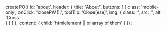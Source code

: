 createPO({
    id: 'about',
    header: {
        title: "About",
        buttons: [
            {
                class: 'mobile-only',
                onClick: 'closePW();',
                toolTip: 'Close[ese]',
                img: {
                    class: '',
                    src: '',
                    alt: 'Cross'    
                }
            }
        ]
    },
    content: {
        child: 'htmlelement || or array of them'
    }
});